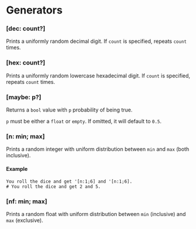 # Generators


### [dec: count?]

Prints a uniformly random decimal digit. If `count` is specified, repeats `count` times.

### [hex: count?]

Prints a uniformly random lowercase hexadecimal digit. If `count` is specified, repeats `count` times.

### [maybe: p?]

Returns a `bool` value with `p` probability of being true.

`p` must be either a `float` or `empty`. If omitted, it will default to `0.5`.

### [n: min; max]

Prints a random integer with uniform distribution between `min` and `max` (both inclusive).

#### Example

```rant
You roll the dice and get '[n:1;6] and '[n:1;6].
# You roll the dice and get 2 and 5.
```

### [nf: min; max]

Prints a random float with uniform distribution between `min` (inclusive) and `max` (exclusive).


